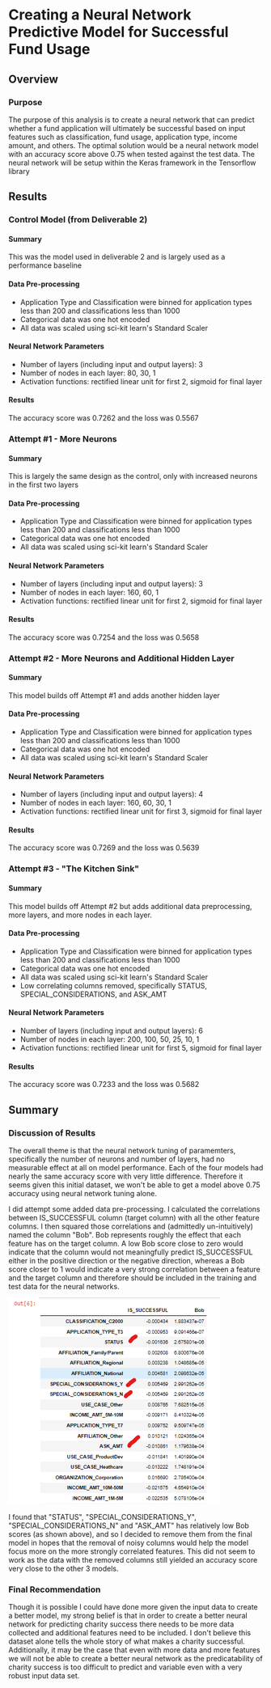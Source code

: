 # Creating a Neural Network Predictive Model for Successful Fund Usage

## Overview

### Purpose
The purpose of this analysis is to create a neural network that can predict whether a fund application will ultimately be successful based on input features such as classification, fund usage, application type, income amount, and others.  The optimal solution would be a neural network model with an accuracy score above 0.75 when tested against the test data.  The neural network will be setup within the Keras framework in the Tensorflow library

## Results

### Control Model (from Deliverable 2)

#### Summary
This was the model used in deliverable 2 and is largely used as a performance baseline

#### Data Pre-processing
* Application Type and Classification were binned for application types less than 200 and classifications less than 1000
* Categorical data was one hot encoded
* All data was scaled using sci-kit learn's Standard Scaler

#### Neural Network Parameters
* Number of layers (including input and output layers): 3
* Number of nodes in each layer: 80, 30, 1
* Activation functions: rectified linear unit for first 2, sigmoid for final layer

#### Results
The accuracy score was 0.7262 and the loss was 0.5567

### Attempt #1 - More Neurons

#### Summary
This is largely the same design as the control, only with increased neurons in the first two layers

#### Data Pre-processing
* Application Type and Classification were binned for application types less than 200 and classifications less than 1000
* Categorical data was one hot encoded
* All data was scaled using sci-kit learn's Standard Scaler

#### Neural Network Parameters
* Number of layers (including input and output layers): 3
* Number of nodes in each layer: 160, 60, 1
* Activation functions: rectified linear unit for first 2, sigmoid for final layer

#### Results
The accuracy score was 0.7254 and the loss was 0.5658

### Attempt #2 - More Neurons and Additional Hidden Layer

#### Summary
This model builds off Attempt #1 and adds another hidden layer

#### Data Pre-processing
* Application Type and Classification were binned for application types less than 200 and classifications less than 1000
* Categorical data was one hot encoded
* All data was scaled using sci-kit learn's Standard Scaler

#### Neural Network Parameters
* Number of layers (including input and output layers): 4
* Number of nodes in each layer: 160, 60, 30, 1
* Activation functions: rectified linear unit for first 3, sigmoid for final layer

#### Results
The accuracy score was 0.7269 and the loss was 0.5639

### Attempt #3 - "The Kitchen Sink"

#### Summary
This model builds off Attempt #2 but adds additional data preprocessing, more layers, and more nodes in each layer.

#### Data Pre-processing
* Application Type and Classification were binned for application types less than 200 and classifications less than 1000
* Categorical data was one hot encoded
* All data was scaled using sci-kit learn's Standard Scaler
* Low correlating columns removed, specifically STATUS, SPECIAL_CONSIDERATIONS, and ASK_AMT

#### Neural Network Parameters
* Number of layers (including input and output layers): 6
* Number of nodes in each layer: 200, 100, 50, 25, 10, 1
* Activation functions: rectified linear unit for first 5, sigmoid for final layer

#### Results
The accuracy score was 0.7233 and the loss was 0.5682

## Summary

### Discussion of Results
The overall theme is that the neural network tuning of paramemters, specifically the number of neurons and number of layers, had no measurable effect at all on model performance.  Each of the four models had nearly the same accuracy score with very little difference.  Therefore it seems given this initial dataset, we won't be able to get a model above 0.75 accuracy using neural network tuning alone.

I did attempt some added data pre-processing.  I calculated the correlations between IS_SUCCESSFUL column (target column) with all the other feature columns.  I then squared those correlations and (admittedly un-intuitively) named the column "Bob".  Bob represents roughly the effect that each feature has on the target column.  A low Bob score close to zero would indicate that the column would not meaningfully predict IS_SUCCESSFUL either in the positive direction or the negative direction, whereas a Bob score closer to 1 would indicate a very strong correlation between a feature and the target column and therefore should be included in the training and test data for the neural networks.

![Bob Scores](https://raw.githubusercontent.com/jamesmedaugh/Neural_Network_Charity_Analysis/main/Screenshots/Bob.png "Bob Scores")

I found that "STATUS", "SPECIAL_CONSIDERATIONS_Y", "SPECIAL_CONSIDERATIONS_N" and "ASK_AMT" has relatively low Bob scores (as shown above), and so I decided to remove them from the final model in hopes that the removal of noisy columns would help the model focus more on the more strongly correlated features.  This did not seem to work as the data with the removed columns still yielded an accuracy score very close to the other 3 models.

### Final Recommendation
Though it is possible I could have done more given the input data to create a better model, my strong belief is that in order to create a better neural network for predicting charity success there needs to be more data collected and additional features need to be included.  I don't believe this dataset alone tells the whole story of what makes a charity successful.  Additionally, it may be the case that even with more data and more features we will not be able to create a better neural network as the predicatability of charity success is too difficult to predict and variable even with a very robust input data set.

